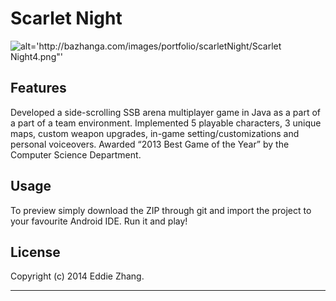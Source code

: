 Scarlet Night
===========

![alt='http://bazhanga.com/images/portfolio/scarletNight/Scarlet                  Night4.png"'](http://bazhanga.com/images/portfolio/scarletNight/ScarletNight4.png)

Features
------------

Developed a side-scrolling SSB arena multiplayer game in Java as a part of a part of a team environment. Implemented 5 playable characters, 3 unique maps, custom weapon upgrades, in-game setting/customizations and personal voiceovers. Awarded “2013 Best Game of the Year” by the Computer Science Department.

Usage
------------

To preview simply download the ZIP through git and import the project to your favourite Android IDE. Run it and play!

License
-------------
Copyright (c) 2014 Eddie Zhang.

_________________________
